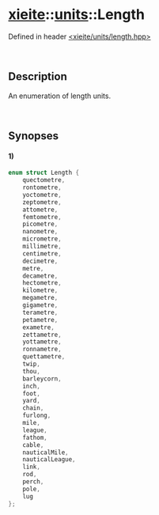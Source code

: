 # [xieite](../../xieite.md)\:\:[units](../../units.md)\:\:Length
Defined in header [<xieite/units/length.hpp>](../../../include/xieite/units/length.hpp)

&nbsp;

## Description
An enumeration of length units.

&nbsp;

## Synopses
#### 1)
```cpp
enum struct Length {
	quectometre,
	rontometre,
	yoctometre,
	zeptometre,
	attometre,
	femtometre,
	picometre,
	nanometre,
	micrometre,
	millimetre,
	centimetre,
	decimetre,
	metre,
	decametre,
	hectometre,
	kilometre,
	megametre,
	gigametre,
	terametre,
	petametre,
	exametre,
	zettametre,
	yottametre,
	ronnametre,
	quettametre,
	twip,
	thou,
	barleycorn,
	inch,
	foot,
	yard,
	chain,
	furlong,
	mile,
	league,
	fathom,
	cable,
	nauticalMile,
	nauticalLeague,
	link,
	rod,
	perch,
	pole,
	lug
};
```
